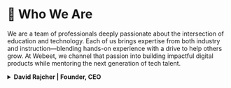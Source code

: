 # 👥 Who We Are

We are a team of professionals deeply passionate about the intersection of education and technology. Each of us brings expertise from both industry and instruction—blending hands-on experience with a drive to help others grow. At Webeet, we channel that passion into building impactful digital products while mentoring the next generation of tech talent.

<details>
<summary><strong>David Rajcher | Founder, CEO</strong></summary>

<img margin="10px" width="100px" src="https://github.com/user-attachments/assets/8517a682-e3ea-44bb-a032-7fe7efb86a4d" alt="david rajcher">
<br>
I am the <strong>Founder and CEO of Webeet</strong>, where I lead our mission to bridge the gap between education and industry. With nearly 20 years of experience at the intersection of **technology, leadership, and learning**, I’ve dedicated my career to building products, teams, and systems that unlock potential—especially for those just starting out.

Before launching Webeet, I served as **Program Director for Software Engineering at Masterschool**, where I helped hundreds of students launch their careers. That experience showed me the transformative power of hands-on learning—and the frustrating bottleneck many face trying to land their first opportunity.

So I built Webeet: a studio where early-stage startups get the digital services they need, and **Junior Professionals in Engineering, Data, and Cybersecurity** gain their first real experience on impactful projects. I’m passionate about **designing structures that help people grow**, whether it’s a new product architecture or a professional development track.

At Webeet, I focus on long-term vision, team culture, and making sure every project we take on delivers value—to our clients, and to the professionals we’re helping launch.

[Linkedin](https://www.linkedin.com/in/david-rajcher/)
</details>
